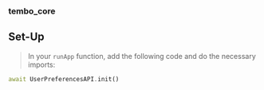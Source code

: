 ### tembo_core

## Set-Up
> In your `runApp` function, add the following code and do the necessary imports:
```dart
await UserPreferencesAPI.init()
```